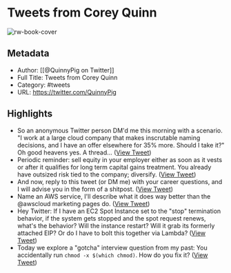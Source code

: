 # Tweets from Corey Quinn

![rw-book-cover](https://pbs.twimg.com/profile_images/1840839119037218817/3aPpjjwH.jpg)

## Metadata
- Author: [[@QuinnyPig on Twitter]]
- Full Title: Tweets from Corey Quinn
- Category: #tweets
- URL: https://twitter.com/QuinnyPig

## Highlights
- So an anonymous Twitter person DM'd me this morning with a scenario. "I work at a large cloud company that makes inscrutable naming decisions, and I have an offer elsewhere for 35% more. Should I take it?"
  Oh good heavens yes. A thread... ([View Tweet](https://twitter.com/QuinnyPig/status/1436129343399346184))
- Periodic reminder: sell equity in your employer either as soon as it vests or after it qualifies for long term capital gains treatment. 
  You already have outsized risk tied to the company; diversify. ([View Tweet](https://twitter.com/QuinnyPig/status/1412797312192163843))
- And now, reply to this tweet (or DM me) with your career questions, and I will advise you in the form of a shitpost. ([View Tweet](https://twitter.com/QuinnyPig/status/1398082660547796992))
- Name an AWS service, I'll describe what it does way better than the @awscloud marketing pages do. ([View Tweet](https://twitter.com/QuinnyPig/status/1273092084816207878))
- Hey Twitter:
  If I have an EC2 Spot Instance set to the "stop" termination behavior, if the system gets stopped and the spot request renews, what's the behavior?
  Will the instance restart? Will it grab its formerly attached EIP? Or do I have to bolt this together via Lambda? ([View Tweet](https://twitter.com/QuinnyPig/status/1265313536827289600))
- Today we explore a "gotcha" interview question from my past:
  You accidentally run `chmod -x $(which chmod)`. How do you fix it? ([View Tweet](https://twitter.com/QuinnyPig/status/1265286980859908102))
